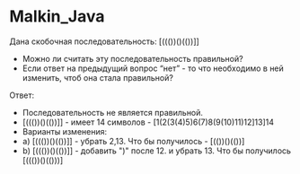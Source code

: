 # Malkin_Java
Дана скобочная последовательность: [((())()(())]]
- Можно ли считать эту последовательность правильной?
- Если ответ на предыдущий вопрос “нет” - то что необходимо в ней изменить, чтоб она стала правильной?

Ответ: 
- Последовательность не является правильной.
- [((())()(())]] - имеет 14 символов - [1(2(3(4)5)6(7)8(9(10)11)12]13]14
-   Варианты изменения:
-  a) [((())()(())]] - убрать 2,13. Что бы получилось - [(())()(())]  
-  b) [((())()(())]] - добавить ")" после 12. и убрать 13. Что бы получилось [((())()(()))]
  
